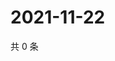 # 2021-11-22

共 0 条

<!-- BEGIN WEIBO -->
<!-- 最后更新时间 Mon Nov 22 2021 06:08:22 GMT+0800 (China Standard Time) -->

<!-- END WEIBO -->

